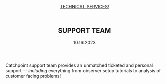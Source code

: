 <header>
  <a class="logo" href="#">TECHNICAL SERVICES!</a>
</header>

<article>
  <header>
    <h1>SUPPORT TEAM</h1>
    <time>10.16.2023</time>
  </header>
  <p>Catchpoint support team provides an unmatched ticketed and personal support <em>— including</em> everything from observer setup tutorials to analysis of customer facing problems!</p>
</article>

